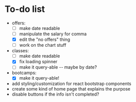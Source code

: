 # To-do list

- offers:
  - [ ] make date readable
  - [ ] manipulate the salary for comma
  - [x] edit the "no offers" thing
  - [ ] work on the chart stuff
- classes:
  - [ ] make date readable
  - [x] fix loading spinner
  - [ ] make it query-able -- maybe by date?
- bootcamps:
  - [x] make it query-able!
- add styling/customization for react bootstrap components
- create some kind of home page that explains the purpose
- disable buttons if the info isn't completed?

